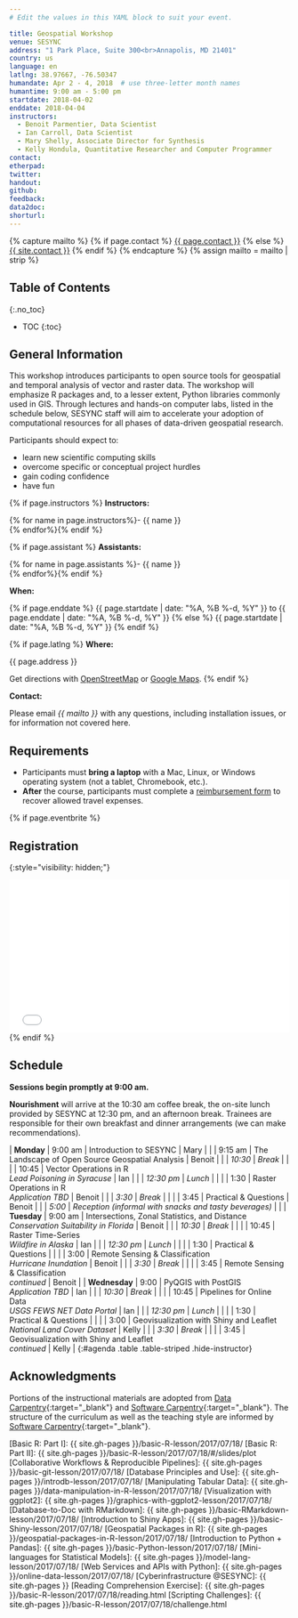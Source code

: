 ```yaml
---
# Edit the values in this YAML block to suit your event.

title: Geospatial Workshop
venue: SESYNC
address: "1 Park Place, Suite 300<br>Annapolis, MD 21401"
country: us
language: en
latlng: 38.97667, -76.50347
humandate: Apr 2 - 4, 2018  # use three-letter month names
humantime: 9:00 am - 5:00 pm
startdate: 2018-04-02
enddate: 2018-04-04
instructors:    
  - Benoit Parmentier, Data Scientist
  - Ian Carroll, Data Scientist
  - Mary Shelly, Associate Director for Synthesis
  - Kelly Hondula, Quantitative Researcher and Computer Programmer
contact:
etherpad:
twitter:
handout:
github:
feedback:
data2doc:
shorturl:
---
```


<!-- Capture additional variables to use below. -->

{% capture mailto %}
{% if page.contact %}
  <a href='mailto:{{page.contact}}'>{{ page.contact }}</a>
{% else %}
  <a href='mailto:{{site.contact}}'>{{ site.contact }}</a>
{% endif %}
{% endcapture %}
{% assign mailto = mailto | strip %}

## Table of Contents
{:.no_toc}

* TOC
{:toc}

## General Information

This workshop introduces participants to open source tools for geospatial and
temporal analysis of vector and raster data. The workshop will emphasize R
packages and, to a lesser extent, Python libraries commonly used in GIS. Through
lectures and hands-on computer labs, listed in the schedule below, SESYNC staff
will aim to accelerate your adoption of computational resources for all phases of
data-driven geospatial research.

Participants should expect to:

- learn new scientific computing skills
- overcome specific or conceptual project hurdles
- gain coding confidence
- have fun

<!-- Please review the agenda below and follow the [**pre-arrival installation instructions**](#pre-arrival-installation-instructions). -->

<!-- The next block displays instructors' names if they are available. -->

{% if page.instructors %}
**Instructors:**

{% for name in page.instructors%}- {{ name }}  
{% endfor%}{% endif %}

{% if page.assistant %}
**Assistants:**

{% for name in page.assistants %}- {{ name }}  
{% endfor%}{% endif %}

<!-- The next block displays the start [and end] date. -->

**When:**

{% if page.enddate %}
{{ page.startdate | date: "%A, %B %-d, %Y" }} to {{ page.enddate | date: "%A, %B %-d, %Y" }}
{% else %}
{{ page.startdate | date: "%A, %B %-d, %Y" }}
{% endif %}

<!-- The next block displays the address and links to a map showing directions.
-->

{% if page.latlng %}
**Where:**

{{ page.address }}
  
Get directions with
<a href="//www.openstreetmap.org/?mlat={{ page.latlng | replace:',','&mlon=' }}&zoom=16">OpenStreetMap</a> or
<a href="//maps.google.com/maps?q={{ page.latlng }}">Google Maps</a>.
{% endif %}

<!-- The next block inserts a contact email address if one has been specified
for the page. If one hasn't, this block inserts the site.contact address in
docs/_config.yml. -->

**Contact:**

Please email *{{ mailto }}* with any questions, including installation issues,
or for information not covered here.

<!-- Modify the next block if there are any special requirements. -->

## Requirements

- Participants must **bring a laptop** with a Mac, Linux, or Windows operating
  system (not a tablet, Chromebook, etc.).
- **After** the course, participants must complete a
  [reimbursement form] to recover allowed travel expenses.

<!-- An eventbrite value in the YAML front matter triggers the next block. -->

{% if page.eventbrite %}
## Registration
{:style="visibility: hidden;"}

<iframe
  src="//eventbrite.com/tickets-external?eid={{ page.eventbrite }}&ref=etckt"
  frameborder="0" height="275" width="100%"
  vspace="0" hspace="0" marginheight="5" marginwidth="5"
  scrolling="auto" allowtransparency="true">
</iframe>
{% endif %}

<!-- Compose the schedule below. The instructor field is only visible with URL
query string parameter "draft=TRUE" -->

## Schedule

**Sessions begin promptly at 9:00 am.**

**Nourishment** will arrive at the 10:30 am coffee break, the on-site lunch
provided by SESYNC at 12:30 pm, and an afternoon break. Trainees are responsible
for their own breakfast and dinner arrangements (we can make recommendations).

| **Monday**    | 9:00 am    | Introduction to SESYNC                                    | Mary   |
|               | 9:15 am    | The Landscape of Open Source Geospatial Analysis          | Benoit |
|               | *10:30*    | *Break*                                                   |        |
|               | 10:45      | Vector Operations in R<br>*Lead Poisoning in Syracuse*    | Ian    |
|               | *12:30 pm* | *Lunch*                                                   |        |
|               | 1:30       | Raster Operations in R<br>*Application TBD*               | Benoit |
|               | *3:30*     | *Break*                                                   |        |
|               | 3:45       | Practical & Questions                                     | Benoit |
|               | *5:00*     | *Reception (informal with snacks and tasty beverages)*    |        |
| **Tuesday**   | 9:00 am    | Intersections, Zonal Statistics, and Distance<br>*Conservation Suitability in Florida* | Benoit |
|               | *10:30*    | *Break*                                                   |        |
|               | 10:45      | Raster Time-Series<br>*Wildfire in Alaska*                |  Ian   |
|               | *12:30 pm* | *Lunch*                                                   |        |
|               | 1:30       | Practical & Questions                                     |        |
|               | 3:00       | Remote Sensing & Classification<br>*Hurricane Inundation* | Benoit |
|               | *3:30*     | *Break*                                                   |        |
|               | 3:45       | Remote Sensing & Classification<br>*continued*            | Benoit |
| **Wednesday** | 9:00       | PyQGIS with PostGIS<br>*Application TBD*                  | Ian    |
|               | *10:30*    | *Break*                                                   |        |
|               | 10:45      | Pipelines for Online Data<br>*USGS FEWS NET Data Portal*  | Ian    |
|               | *12:30 pm* | *Lunch*                                                   |        |
|               | 1:30       | Practical & Questions                                     |        |
|               | 3:00       | Geovisualization with Shiny and Leaflet<br>*National Land Cover Dataset* | Kelly  |
|               | *3:30*     | *Break*                                                   |        |
|               | 3:45       | Geovisualization with Shiny and Leaflet<br>*continued*    | Kelly  |
{:#agenda .table .table-striped .hide-instructor}
<!-- .disable-links -->

<!-- Use the next block to detail pre-arrival installation and download
instructions. Certain standard procedures may be included, e.g.
docs/_includes/setup-RStudio.md. -->

## Acknowledgments

Portions of the instructional materials are adopted from [Data Carpentry](http://www.datacarpentry.org){:target="_blank"} and [Software Carpentry](http://software-carpentry.org){:target="_blank"}.
The structure of the curriculum as well as the teaching style are informed by [Software Carpentry](http://software-carpentry.org){:target="_blank"}.

<!-- Only use space below for links. -->

[reimbursement form]: https://www.sesync.org/sites/default/files/sesync_travel_reimbursement_request_form_2017_-_fillable_july_2017.pdf
[Basic R: Part I]: {{ site.gh-pages }}/basic-R-lesson/2017/07/18/
[Basic R: Part II]: {{ site.gh-pages }}/basic-R-lesson/2017/07/18/#/slides/plot
[Collaborative Workflows & Reproducible Pipelines]: {{ site.gh-pages }}/basic-git-lesson/2017/07/18/
[Database Principles and Use]: {{ site.gh-pages }}/introdb-lesson/2017/07/18/
[Manipulating Tabular Data]: {{ site.gh-pages }}/data-manipulation-in-R-lesson/2017/07/18/
[Visualization with ggplot2]: {{ site.gh-pages }}/graphics-with-ggplot2-lesson/2017/07/18/
[Database-to-Doc with RMarkdown]: {{ site.gh-pages }}/basic-RMarkdown-lesson/2017/07/18/
[Introduction to Shiny Apps]: {{ site.gh-pages }}/basic-Shiny-lesson/2017/07/18/
[Geospatial Packages in R]: {{ site.gh-pages }}/geospatial-packages-in-R-lesson/2017/07/18/
[Introduction to Python + Pandas]: {{ site.gh-pages }}/basic-Python-lesson/2017/07/18/
[Mini-languages for Statistical Models]: {{ site.gh-pages }}/model-lang-lesson/2017/07/18/
[Web Services and APIs with Python]: {{ site.gh-pages }}/online-data-lesson/2017/07/18/
[Cyberinfrastructure @SESYNC]: {{ site.gh-pages }}
[Reading Comprehension Exercise]: {{ site.gh-pages }}/basic-R-lesson/2017/07/18/reading.html
[Scripting Challenges]: {{ site.gh-pages }}/basic-R-lesson/2017/07/18/challenge.html
